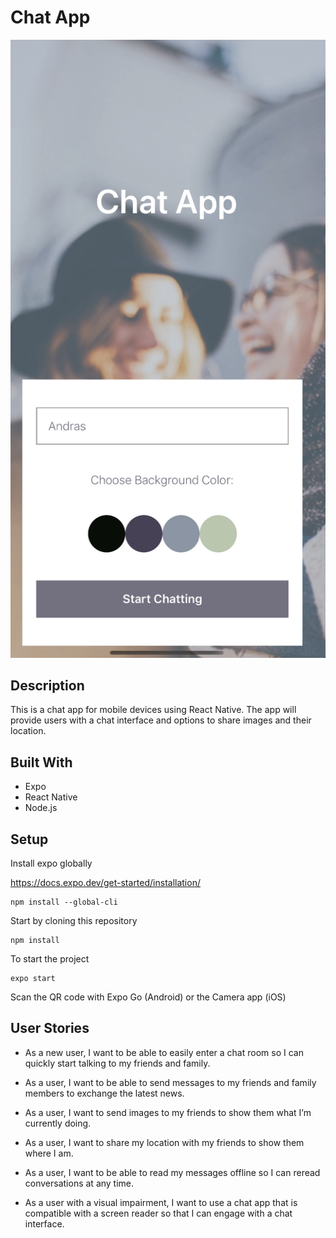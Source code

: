 # Chat App

![Screenshot](https://github.com/andrasbanki/Chat-App/raw/main/assets/chatApp.png)

## Description

This is a chat app for mobile devices using React Native. The app will provide users with a chat interface and options to share images and their location.

## Built With

-   Expo
-   React Native
-   Node.js

## Setup

Install expo globally

https://docs.expo.dev/get-started/installation/

```
npm install --global-cli
```

Start by cloning this repository

```
npm install
```

To start the project

```
expo start
```

Scan the QR code with Expo Go (Android) or the Camera app (iOS)

## User Stories

-   As a new user, I want to be able to easily enter a chat room so I can quickly start talking to my friends and family.

-   As a user, I want to be able to send messages to my friends and family members to exchange the latest news.

-   As a user, I want to send images to my friends to show them what I’m currently doing.

-   As a user, I want to share my location with my friends to show them where I am.

-   As a user, I want to be able to read my messages offline so I can reread conversations at any
    time.

-   As a user with a visual impairment, I want to use a chat app that is compatible with a screen
    reader so that I can engage with a chat interface.
